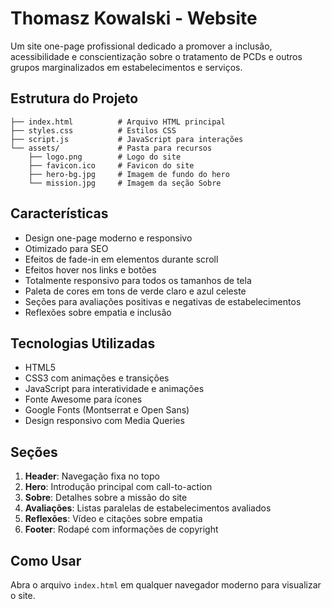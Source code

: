 # Thomasz Kowalski - Website

Um site one-page profissional dedicado a promover a inclusão, acessibilidade e conscientização sobre o tratamento de PCDs e outros grupos marginalizados em estabelecimentos e serviços.

## Estrutura do Projeto

```
├── index.html          # Arquivo HTML principal
├── styles.css          # Estilos CSS
├── script.js           # JavaScript para interações
└── assets/             # Pasta para recursos
    ├── logo.png        # Logo do site
    ├── favicon.ico     # Favicon do site
    ├── hero-bg.jpg     # Imagem de fundo do hero
    └── mission.jpg     # Imagem da seção Sobre
```

## Características

- Design one-page moderno e responsivo
- Otimizado para SEO
- Efeitos de fade-in em elementos durante scroll
- Efeitos hover nos links e botões
- Totalmente responsivo para todos os tamanhos de tela
- Paleta de cores em tons de verde claro e azul celeste
- Seções para avaliações positivas e negativas de estabelecimentos
- Reflexões sobre empatia e inclusão

## Tecnologias Utilizadas

- HTML5
- CSS3 com animações e transições
- JavaScript para interatividade e animações
- Fonte Awesome para ícones
- Google Fonts (Montserrat e Open Sans)
- Design responsivo com Media Queries

## Seções

1. **Header**: Navegação fixa no topo
2. **Hero**: Introdução principal com call-to-action
3. **Sobre**: Detalhes sobre a missão do site
4. **Avaliações**: Listas paralelas de estabelecimentos avaliados
5. **Reflexões**: Vídeo e citações sobre empatia
6. **Footer**: Rodapé com informações de copyright

## Como Usar

Abra o arquivo `index.html` em qualquer navegador moderno para visualizar o site.
